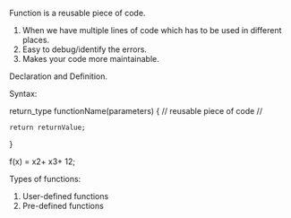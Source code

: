 Function is a reusable piece of code. 

1. When we have multiple lines of code which has to be used in different places. 
2. Easy to debug/identify the errors.
3. Makes your code more maintainable.

Declaration and Definition. 

Syntax: 

return_type functionName(parameters) {
    // reusable piece of code
    //

    return returnValue;
}

f(x) = x2+ x3+ 12;

Types of functions:
1. User-defined functions
2. Pre-defined functions